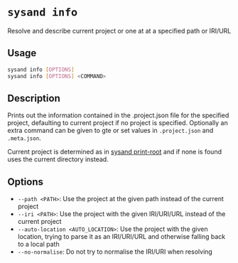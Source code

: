 # `sysand info`

Resolve and describe current project or one at at a specified path or IRI/URL

## Usage

```sh
sysand info [OPTIONS]
sysand info [OPTIONS] <COMMAND>
```

## Description

Prints out the information contained in the .project.json file for the specified
project, defaulting to current project if no project is specified. Optionally an
extra command can be given to gte or set values in `.project.json` and `.meta.json`.

Current project is determined as in [sysand print-root](root.md) and
if none is found uses the current directory instead.

## Options

- `--path <PATH>`: Use the project at the given path instead of the current project
- `--iri <PATH>`: Use the project with the given IRI/URI/URL instead of the
  current project
- `--auto-location <AUTO_LOCATION>`: Use the project with the given location, trying
  to parse it as an IRI/URI/URL and otherwise falling back to a local path
- `--no-normalise`: Do not try to normalise the IRI/URI when resolving
